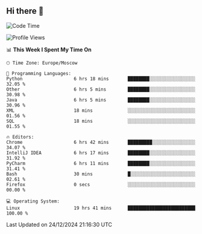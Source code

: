 ## Hi there 👋
<!--START_SECTION:waka-->
![Code Time](http://img.shields.io/badge/Code%20Time-4%2C604%20hrs%2015%20mins-blue)

![Profile Views](http://img.shields.io/badge/Profile%20Views-5-blue)

📊 **This Week I Spent My Time On** 

```text
🕑︎ Time Zone: Europe/Moscow

💬 Programming Languages: 
Python                   6 hrs 18 mins       ████████░░░░░░░░░░░░░░░░░   32.05 % 
Other                    6 hrs 5 mins        ████████░░░░░░░░░░░░░░░░░   30.98 % 
Java                     6 hrs 5 mins        ████████░░░░░░░░░░░░░░░░░   30.96 % 
XML                      18 mins             ░░░░░░░░░░░░░░░░░░░░░░░░░   01.56 % 
SQL                      18 mins             ░░░░░░░░░░░░░░░░░░░░░░░░░   01.55 % 

🔥 Editors: 
Chrome                   6 hrs 42 mins       █████████░░░░░░░░░░░░░░░░   34.07 % 
IntelliJ IDEA            6 hrs 17 mins       ████████░░░░░░░░░░░░░░░░░   31.92 % 
PyCharm                  6 hrs 11 mins       ████████░░░░░░░░░░░░░░░░░   31.41 % 
Bash                     30 mins             █░░░░░░░░░░░░░░░░░░░░░░░░   02.61 % 
Firefox                  0 secs              ░░░░░░░░░░░░░░░░░░░░░░░░░   00.00 % 

💻 Operating System: 
Linux                    19 hrs 41 mins      █████████████████████████   100.00 % 
```


 Last Updated on 24/12/2024 21:16:30 UTC
<!--END_SECTION:waka-->
<!--
**w3ll1ngt/w3ll1ngt** is a ✨ _special_ ✨ repository because its `README.md` (this file) appears on your GitHub profile.

Here are some ideas to get you started:

- 🔭 I’m currently working on ...
- 🌱 I’m currently learning ...
- 👯 I’m looking to collaborate on ...
- 🤔 I’m looking for help with ...
- 💬 Ask me about ...
- 📫 How to reach me: ...
- 😄 Pronouns: ...
- ⚡ Fun fact: ...
-->
